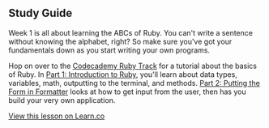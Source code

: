 

## Study Guide

Week 1 is all about learning the ABCs of Ruby. You can't write a sentence without knowing the alphabet, right? So make sure you've got your fundamentals down as you start writing your own programs.

Hop on over to the [Codecademy Ruby Track](http://www.codecademy.com/en/tracks/ruby) for a tutorial about the basics of Ruby. In [Part 1: Introduction to Ruby](http://www.codecademy.com/courses/5059d7644188390002000d9a/resume?curriculum_id=5059f8619189a5000201fbcb), you'll learn about data types, variables, math, outputting to the terminal, and methods. [Part 2: Putting the Form in Formatter](http://www.codecademy.com/courses/5059e69c418839000200f653/resume?curriculum_id=5059f8619189a5000201fbcb) looks at how to get input from the user, then has you build your very own application.

<a href='https://learn.co/lessons/hs-ruby-1-catch-up' data-visibility='hidden'>View this lesson on Learn.co</a>
